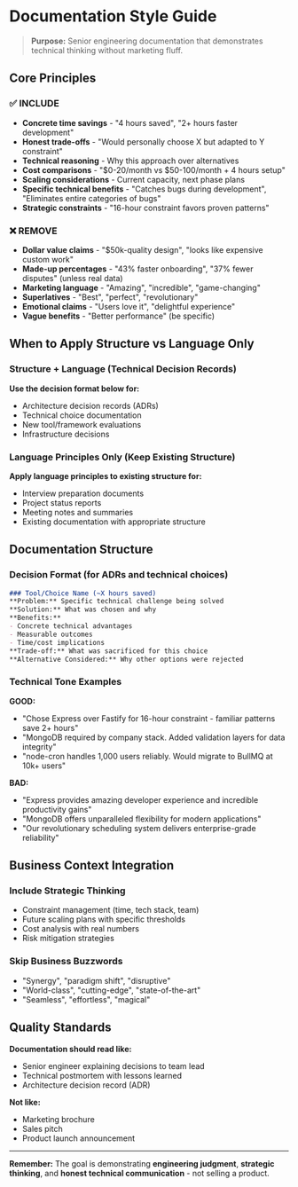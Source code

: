 # Documentation Style Guide

> **Purpose:** Senior engineering documentation that demonstrates technical thinking without marketing fluff.

## Core Principles

### ✅ INCLUDE
- **Concrete time savings** - "4 hours saved", "2+ hours faster development"
- **Honest trade-offs** - "Would personally choose X but adapted to Y constraint"
- **Technical reasoning** - Why this approach over alternatives
- **Cost comparisons** - "$0-20/month vs $50-100/month + 4 hours setup"
- **Scaling considerations** - Current capacity, next phase plans
- **Specific technical benefits** - "Catches bugs during development", "Eliminates entire categories of bugs"
- **Strategic constraints** - "16-hour constraint favors proven patterns"

### ❌ REMOVE
- **Dollar value claims** - "$50k-quality design", "looks like expensive custom work"
- **Made-up percentages** - "43% faster onboarding", "37% fewer disputes" (unless real data)
- **Marketing language** - "Amazing", "incredible", "game-changing"
- **Superlatives** - "Best", "perfect", "revolutionary"
- **Emotional claims** - "Users love it", "delightful experience"
- **Vague benefits** - "Better performance" (be specific)

## When to Apply Structure vs Language Only

### Structure + Language (Technical Decision Records)
**Use the decision format below for:**
- Architecture decision records (ADRs)
- Technical choice documentation
- New tool/framework evaluations
- Infrastructure decisions

### Language Principles Only (Keep Existing Structure)
**Apply language principles to existing structure for:**
- Interview preparation documents
- Project status reports
- Meeting notes and summaries
- Existing documentation with appropriate structure

## Documentation Structure

### Decision Format (for ADRs and technical choices)
```markdown
### Tool/Choice Name (~X hours saved)
**Problem:** Specific technical challenge being solved
**Solution:** What was chosen and why
**Benefits:**
- Concrete technical advantages
- Measurable outcomes
- Time/cost implications
**Trade-off:** What was sacrificed for this choice
**Alternative Considered:** Why other options were rejected
```

### Technical Tone Examples

**GOOD:**
- "Chose Express over Fastify for 16-hour constraint - familiar patterns save 2+ hours"
- "MongoDB required by company stack. Added validation layers for data integrity"
- "node-cron handles 1,000 users reliably. Would migrate to BullMQ at 10k+ users"

**BAD:**
- "Express provides amazing developer experience and incredible productivity gains"
- "MongoDB offers unparalleled flexibility for modern applications"
- "Our revolutionary scheduling system delivers enterprise-grade reliability"

## Business Context Integration

### Include Strategic Thinking
- Constraint management (time, tech stack, team)
- Future scaling plans with specific thresholds
- Cost analysis with real numbers
- Risk mitigation strategies

### Skip Business Buzzwords
- "Synergy", "paradigm shift", "disruptive"
- "World-class", "cutting-edge", "state-of-the-art"
- "Seamless", "effortless", "magical"

## Quality Standards

**Documentation should read like:**
- Senior engineer explaining decisions to team lead
- Technical postmortem with lessons learned
- Architecture decision record (ADR)

**Not like:**
- Marketing brochure
- Sales pitch
- Product launch announcement

---

**Remember:** The goal is demonstrating **engineering judgment**, **strategic thinking**, and **honest technical communication** - not selling a product.